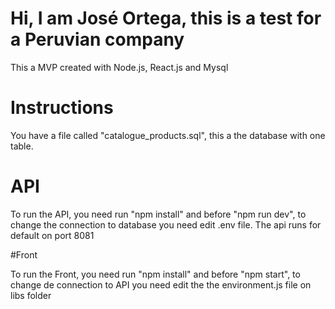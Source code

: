 # Hi, I am José Ortega, this is a test for a Peruvian company

This a MVP created with Node.js, React.js and Mysql

# Instructions

You have a file called "catalogue_products.sql", this a the database with one table.

# API

To run the API, you need run "npm install" and before "npm run dev", to change the connection to database you need edit .env file. The api runs for default on port 8081


#Front

To run the Front, you need run "npm install" and before "npm start", to change de connection to API you need edit the the environment.js file on libs folder
